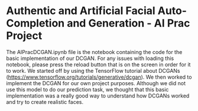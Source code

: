 # Authentic and Artificial Facial Auto-Completion and Generation - AI Prac Project

The AIPracDCGAN.ipynb file is the notebook containing the code for the basic implementation of our DCGAN. For any issues with loading this notebook, please press the reload button that is on the screen in order for it to work. We started off by using the TensorFlow tutorial about DCGANs (https://www.tensorflow.org/tutorials/generative/dcgan). We then worked to implement the DCGAN for our own project purposes. Although we did not use this model to do our prediction task, we thought that this basic implementation was a really good way to understand how DCGANs worked and try to create realistic faces. 
